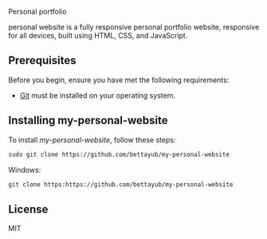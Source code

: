 Personal portfolio

personal website is a fully responsive personal portfolio website, responsive for all devices, built using HTML, CSS, and JavaScript.


## Prerequisites

Before you begin, ensure you have met the following requirements:

* [Git](https://git-scm.com/downloads "Download Git") must be installed on your operating system.

## Installing my-personal-website

To install *my-personal-website*, follow these steps:



```bash
sudo git clone https://github.com/bettayub/my-personal-website
```

Windows:

```bash
git clone https:https://github.com/bettayub/my-personal-website
```

## License

MIT
